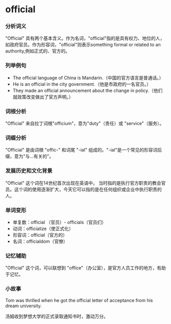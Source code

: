 # official

### 分析词义

  

"Official" 具有两个基本含义。作为名词，"official"指的是具有权力、地位的人，如政府官员。作为形容词，"official"则表示something formal or related to an authority,例如正式的、官方的。

  

### 列举例句

  

*   The official language of China is Mandarin.（中国的官方语言是普通话。）
*   He is an official in the city government.（他是市政府的一名官员。）
*   They made an official announcement about the change in policy.（他们就政策改变做出了官方声明。）

  

### 词根分析

  

"Official" 来自拉丁词根"officium"，意为"duty"（责任）或 "service"（服务）。

  

### 词缀分析

  

"Official" 是由词根 "offic-" 和词尾 "-ial" 组成的。"-ial"是一个常见的形容词后缀，意为"与…有关的"。

  

### 发展历史和文化背景

  

"Official" 这个词在14世纪首次出现在英语中， 当时指的是执行官方职责的教会官员。这个词的使用逐渐扩大，今天它可以指的是在任何组织或企业中执行职责的人。

  

### 单词变形

  

*   单复数：official （官员）- officials（官员们）
*   动词：officialize（使正式化）
*   形容词：official（官方的）
*   名词：officialdom（官僚）

  

### 记忆辅助

  

"Official" 这个词，可以联想到 "office"（办公室），是官方人员工作的地方，有助于记忆。

  

### 小故事

  

Tom was thrilled when he got the official letter of acceptance from his dream university.

  

汤姆收到梦想大学的正式录取通知书时，激动万分。
